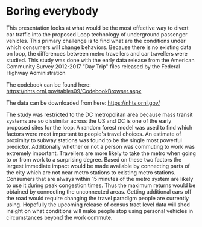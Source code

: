 # Boring everybody

This presentation looks at what would be the most effective way to divert car traffic 
into the proposed Loop technology of underground passenger vehicles.  This primary challenge
is to find what are the conditions under which consumers will change behaviors.  Because
there is no existing data on loop, the differences between metro travellers and car travellers
were studied.  This study was done with the early data release from the
American Community Survey 2012-2017 "Day Trip" files released by the Federal Highway Administration

The codebook can be found here: https://nhts.ornl.gov/tables09/CodebookBrowser.aspx

The data can be downloaded from here: https://nhts.ornl.gov/

The study was restricted to the DC metropolitan area because mass transit systems are so dissimilar 
across the US and DC is one of the early proposed sites for the loop.
A random forest model was used to find which factors were most important to people's travel choices.
An estimate of proximity to subway stations was found to be the single most powerful predictor.  Additionally
whether or not a person was commuting to work was extremely important.  Travellers are more
likely to take the metro when going to or from work to a surprising degree.  Based on these two factors
the largest immediate impact would be made available by connecting parts of the city which are not
near metro stations to existing metro stations.  Consumers that are always within 15 minutes of the metro
system are likely to use it during peak congestion times.  Thus the maximum returns would be obtained by
connecting the unconnected areas.  Getting additional cars off the road would require changing the
travel paradigm people are currently using.  Hopefully the upcoming release of census tract level data
will shed insight on what conditions will make people stop using personal vehicles in circumstances
beyond the work commute.
